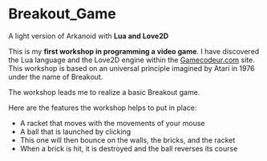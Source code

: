 # Breakout_Game

A light version of Arkanoid with **Lua and Love2D**

This is my **first workshop in programming a video game**. I have discovered the Lua language and the Love2D engine within the [Gamecodeur.com](https://www.gamecodeur.fr) site. This workshop is based on an universal principle imagined by Atari in 1976 under the name of Breakout.

The workshop leads me to realize a basic Breakout game.

Here are the features the workshop helps to put in place:

- A racket that moves with the movements of your mouse
- A ball that is launched by clicking
- This one will then bounce on the walls, the bricks, and the racket
- When a brick is hit, it is destroyed and the ball reverses its course
